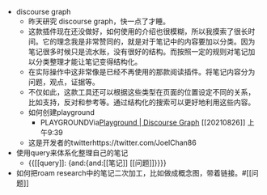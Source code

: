 - discourse graph
    - 昨天研究 discourse graph，快一点了才睡。
    - 这款插件现在还没做好，如何使用的介绍也很模糊，所以我摸索了很长时间。它的理念我是非常赞同的，就是对于笔记中的内容要加以分类。因为笔记很多时候只是流水账，没有很好的结构。而按照一定的规则对笔记加以分类整理才能让笔记变得结构化。
    - 在实际操作中这非常像是已经不再使用的那款阅读插件。将笔记内容分为问题，观点，证据等。
    - 不仅如此，这款工具还可以根据这些类型在页面的位置设定不同的关系，比如支持，反对和参考等。通过结构化的搜索可以更好地利用这些内容。
    - 如何创建playground
        - PLAYGROUNDVia[Playground | Discourse Graph](https://roamjs.com/extensions/discourse-graph/playground) [[20210826]] 上午9:39
    - 这是开发者的twitterhttps://twitter.com/JoelChan86
- 使用query来体系化整理自己的笔记
    - {{[[query]]: {and:{and:[[笔记]] [[问题]]}}}}
- 如何把roam research中的笔记二次加工，比如做成概念图，带着链接。#[[问题]]
